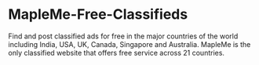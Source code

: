 MapleMe-Free-Classifieds
========================

Find and post classified ads for free in the major countries of the world including India, USA, UK, Canada, Singapore and Australia. MapleMe is the only classified website that offers free service across 21 countries.